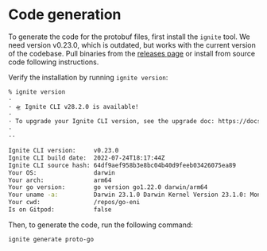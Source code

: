 # Code generation

To generate the code for the protobuf files, first install the `ignite` tool.
We need version v0.23.0, which is outdated, but works with the current version of the codebase.
Pull binaries from the [releases page](https://github.com/ignite/cli/releases/tag/v0.23.0) or install from source code 
following instructions.

Verify the installation by running `ignite version`:

```bash
% ignite version          
·
· 🛸 Ignite CLI v28.2.0 is available!
·
· To upgrade your Ignite CLI version, see the upgrade doc: https://docs.ignite.com/guide/install.html#upgrading-your-ignite-cli-installation
·
··

Ignite CLI version:     v0.23.0
Ignite CLI build date:  2022-07-24T18:17:44Z
Ignite CLI source hash: 64df9aef958b3e8bc04b40d9feeb03426075ea89
Your OS:                darwin
Your arch:              arm64
Your go version:        go version go1.22.0 darwin/arm64
Your uname -a:          Darwin 23.1.0 Darwin Kernel Version 23.1.0: Mon Oct  9 21:32:11 PDT 2023; root:xnu-10002.41.9~7/RELEASE_ARM64_T6030 arm64
Your cwd:               /repos/go-eni
Is on Gitpod:           false

```
Then, to generate the code, run the following command:

```bash
ignite generate proto-go
```